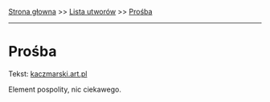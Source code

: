 [Strona głowna](../index.md) >> [Lista utworów](../list.md) >> [Prośba](478.md)

---

# Prośba

Tekst: [kaczmarski.art.pl](https://www.kaczmarski.art.pl/tworczosc/wiersze/prosba/)

Element pospolity, nic ciekawego.